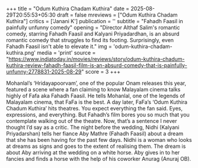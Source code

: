 +++
title = "Odum Kuthira Chadam Kuthira"
date = 2025-08-29T20:55:53+05:30
draft = false
mreviews = ["Odum Kuthira Chadam Kuthira"]
critics = ['Janani K']
publication = ''
subtitle = "Fahadh Faasil in painfully unfunny comedy"
opening = "Director Althaf Salim's romantic comedy, starring Fahadh Faasil and Kalyani Priyadardhan, is an absurd romantic comedy that struggles to find its footing. Surprisingly, even Fahadh Faasil isn't able to elevate it."
img = 'odum-kuthira-chadam-kuthira.png'
media = 'print'
source = "https://www.indiatoday.in/movies/reviews/story/odum-kuthira-chadum-kuthira-review-fahadh-faasil-film-is-an-absurd-comedy-that-is-painfully-unfunny-2778831-2025-08-29"
score = 3
+++

Mohanlal’s ‘Hridayapoorvam’, one of the popular Onam releases this year, featured a scene where a fan claiming to know Malayalam cinema talks highly of Fafa aka Fahadh Faasil. He tells Mohanlal, one of the legends of Malayalam cinema, that FaFa is the best. A day later, FaFa’s ‘Odum Kuthira Chadum Kuthira’ hits theatres. You expect everything the fan said. Eyes, expressions, and everything. But Fahadh’s film bores you so much that you contemplate walking out of the theatre. Now, that’s a sentence I never thought I’d say as a critic. The night before the wedding, Nidhi (Kalyani Priyadarshan) tells her fiance Aby Mathre (Fahadh Faasil) about a dream that she has been having for the past few days. Nidhi is a woman who looks at dreams as signs and goes to the extent of realising them. The dream is about Aby arriving at the wedding on a white horse. Aby gives in to her fancies and finds a horse with the help of his coworker Anurag (Anuraj OB).

